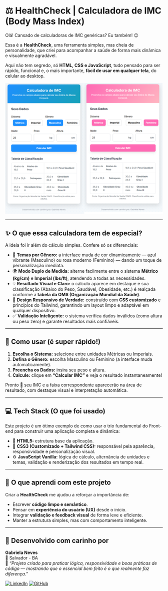 # ⚖️ HealthCheck | Calculadora de IMC (Body Mass Index)

Olá! Cansado de calculadoras de IMC genéricas? Eu também! 😉

Essa é a **HealthCheck**, uma ferramenta simples, mas cheia de personalidade, que criei para acompanhar a saúde de forma mais dinâmica e visualmente agradável.

Aqui não tem segredo, só **HTML, CSS e JavaScript**, tudo pensado para ser rápido, funcional e, o mais importante, **fácil de usar em qualquer tela**, do celular ao desktop.

![Calculadora de IMC](https://github.com/nevesgno/Calculadora-de-IMC/blob/main/Calculadora%20de%20IMC.png?raw=true)

---

## ✨ O que essa calculadora tem de especial?

A ideia foi ir além do cálculo simples. Confere só os diferenciais:

- 🎨 **Temas por Gênero:** a interface muda de cor dinamicamente — azul vibrante (Masculino) ou rosa moderno (Feminino) — dando um toque de personalização imediata.  
- 🌍 **Modo Duplo de Medida:** alterne facilmente entre o sistema **Métrico (kg/cm)** e **Imperial (lbs/ft)**, atendendo a todas as necessidades.  
- 💡 **Resultado Visual e Claro:** o cálculo aparece em destaque e sua classificação (Abaixo do Peso, Saudável, Obesidade, etc.) é realçada conforme a **tabela da OMS (Organização Mundial da Saúde)**.  
- 📱 **Design Responsivo de Verdade:** construído com **CSS customizado** e princípios do Tailwind, garantindo um layout limpo e adaptável em qualquer dispositivo.  
- ✅ **Validação Inteligente:** o sistema verifica dados inválidos (como altura ou peso zero) e garante resultados mais confiáveis.  

---

## 🚀 Como usar (é super rápido!)

1. **Escolha o Sistema:** selecione entre unidades Métricas ou Imperiais.  
2. **Defina o Gênero:** escolha Masculino ou Feminino (a interface muda automaticamente).  
3. **Preencha os Dados:** insira seu peso e altura.  
4. **Calcule:** clique em **“Calcular IMC”** e veja o resultado instantaneamente!  

Pronto 🎯 seu IMC e a faixa correspondente aparecerão na área de resultado, com destaque visual e interpretação automática.

---

## 💻 Tech Stack (O que foi usado)

Este projeto é um ótimo exemplo de como usar o trio fundamental do Front-end para construir uma aplicação completa e dinâmica:

- 🧱 **HTML5:** estrutura base da aplicação.  
- 🎨 **CSS3 (Customizado + Tailwind CSS):** responsável pela aparência, responsividade e personalização visual.  
- ⚙️ **JavaScript Vanilla:** lógica de cálculo, alternância de unidades e temas, validação e renderização dos resultados em tempo real.

---

## 🧠 O que aprendi com este projeto

Criar a **HealthCheck** me ajudou a reforçar a importância de:
- Escrever **código limpo e semântico**.  
- Pensar em **experiência do usuário (UX)** desde o início.  
- Integrar **validação e feedback visual** de forma leve e eficiente.  
- Manter a estrutura simples, mas com comportamento inteligente.  

---

## 👋 Desenvolvido com carinho por

**Gabriela Neves**  
📍 Salvador - BA  
💬 _“Projeto criado para praticar lógica, responsividade e boas práticas de código — mostrando que o essencial bem feito é o que realmente faz diferença.”_

[![LinkedIn](https://img.shields.io/badge/LinkedIn-000?style=for-the-badge&logo=linkedin&logoColor=white)](https://www.linkedin.com/in/gabriela-neves-oliveira/)
[![GitHub](https://img.shields.io/badge/GitHub-000?style=for-the-badge&logo=github&logoColor=white)](https://github.com/nevesgno)
